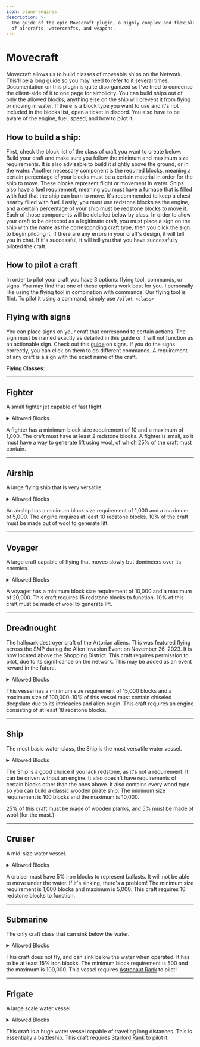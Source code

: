 ```yaml
---
icon: plane-engines
description: >-
  The guide of the epic Movecraft plugin, a highly complex and flexible system
  of aircrafts, watercrafts, and weapons.
---
```


# Movecraft

Movecraft allows us to build classes of moveable ships on the Network. This'll be a long guide so you may need to refer to it several times. Documentation on this plugin is quite disorganized so I've tried to condense the client-side of it to one page for simplicity. You can build ships out of only the allowed blocks; anything else on the ship will prevent it from flying or moving in water. If there is a block type you want to use and it's not included in the blocks list, open a ticket in discord. You also have to be aware of the engine, fuel, speed, and how to pilot it.

## **How to build a ship**:

First, check the block list of the class of craft you want to create below. Build your craft and make sure you follow the minimum and maximum size requirements. It is also advisable to build it slightly above the ground, or in the water. Another necessary component is the required blocks, meaning a certain percentage of your blocks must be a certain material in order for the ship to move. These blocks represent flight or movement in water. Ships also have a fuel requirement, meaning you must have a furnace that is filled with fuel that the ship can burn to move. It's recommended to keep a chest nearby filled with fuel. Lastly, you must use redstone blocks as the engine, and a certain percentage of your ship must be redstone blocks to move it. \
Each of those components will be detailed below by class. In order to allow your craft to be detected as a legitimate craft, you must place a sign on the ship with the name as the corresponding craft type, then you click the sign to begin piloting it. If there are any errors in your craft's design, it will tell you in chat. If it's successful, it will tell you that you have successfully piloted the craft.

## **How to pilot a craft**

In order to pilot your craft you have 3 options: flying tool, commands, or signs. You may find that one of these options work best for you. I personally like using the flying tool in combination with commands. Our flying tool is flint. To pilot it using a command, simply use `/pilot <class>`

## **Flying with signs**

You can place signs on your craft that correspond to certain actions. The sign must be named exactly as detailed in this guide or it will not function as an actionable sign. Check out this [guide](https://github.com/APDevTeam/Movecraft/wiki/Control-Signs) on signs. If you do the signs correctly, you can click on them to do different commands. A requirement of any craft is a sign with the exact name of the craft.

**Flying Classes**:

***

## **Fighter**

A small fighter jet capable of fast flight.

<details>

<summary>Allowed Blocks</summary>

```
- water
- lava
- PLAYER_HEAD
- ARMOR_STAND
- GLASS
- dispenser
- note_block
- RED_BED
- sticky_piston
- gray_concrete
- light_gray_concrete
- cyan_concrete
- red_concrete
- green_concrete
- piston
- piston_head
- sticky_piston
- piston
- piston_head
- gold_block
- bookshelf
- torch
- fire
- redstone_wire
- diamond_block
- crafting_table
- furnace
- blast_furnace
- smoker
- ladder
- lever
- redstone_torch
- redstone_wall_torch
- cake
- repeater
- iron_bars
- brewing_stand
- cauldron
- redstone_lamp
- ender_chest
- tripwire_hook
- tripwire
- emerald_block
- beacon
- flower_pot
- comparator
- daylight_detector
- redstone_block
- hopper
- activator_rail
- slime_block
- coal_block
- smooth_stone
- bell
- cartography_table
- composter
- fletching_table
- grindstone
- lantern
- lectern
- loom
- smithing_table
- stonecutter
- GRAY_CONCRETE
- LIGHT_GRAY_CONCRETE
- CYAN_CONCRETE
- RED_CONCRETE
- "#wool"
```

</details>

A fighter has a minimum block size requirement of 10 and a maximum of 1,000. The craft must have at least 2 redstone blocks. A fighter is small, so it must have a way to generate lift using wool, of which 25% of the craft must contain.

***

## **Airship**

A large flying ship that is very versatile.

<details>

<summary>Allowed Blocks</summary>

```
- water
- lava
- GLASS
- lapis_block
- dispenser
- note_block
- RED_BED
- sticky_piston
- piston
- piston_head
- gold_block
- iron_block
- "#slabs"
- bricks
- bookshelf
- torch
- fire
- redstone_wire
- diamond_block
- crafting_table
- furnace
- blast_furnace
- smoker
- ladder
- lever
- redstone_torch
- redstone_wall_torch
- clay
- netherrack
- glowstone
- cake
- repeater
- iron_bars
- nether_brick
- enchanting_table
- brewing_stand
- cauldron
- end_stone
- dragon_egg
- redstone_lamp
- ender_chest
- tripwire_hook
- tripwire
- emerald_block
- beacon
- flower_pot
- comparator
- daylight_detector
- redstone_block
- hopper
- quartz_block
- chiseled_quartz_block
- quartz_pillar
- smooth_quartz
- activator_rail
- dropper
- gray_concrete
- light_gray_concrete
- cyan_concrete
- red_concrete
- green_concrete
- slime_block
- coal_block
- end_stone_bricks
- smooth_stone
- bell
- cartography_table
- composter
- fletching_table
- grindstone
- lantern
- lectern
- loom
- smithing_table
- stonecutter
- PLAYER_HEAD
- ARMOR_STAND
- "#wool"
```

</details>

An airship has a minimum block size requirement of 1,000 and a maximum of 5,000. The engine requires at least 10 redstone blocks. 10% of the craft must be made out of wool to generate lift.

***

## **Voyager**

A large craft capable of flying that moves slowly but domineers over its enemies.

<details>

<summary>Allowed Blocks</summary>

```
- PLAYER_HEAD
- ARMOR_STAND
- water
- lava
- GLASS
- lapis_block
- dispenser
- note_block
- sticky_piston
- piston
- piston_head
- gold_block
- iron_block
- gray_concrete
- light_gray_concrete
- cyan_concrete
- red_concrete
- green_concrete
- bricks
- bookshelf
- torch
- fire
- redstone_wire
- diamond_block
- crafting_table
- furnace
- blast_furnace
- smoker
- ladder
- lever
- redstone_torch
- redstone_wall_torch
- clay
- netherrack
- glowstone
- cake
- repeater
- iron_bars
- nether_brick
- enchanting_table
- brewing_stand
- cauldron
- end_stone
- dragon_egg
- redstone_lamp
- ender_chest
- tripwire_hook
- tripwire
- emerald_block
- beacon
- flower_pot
- comparator
- daylight_detector
- redstone_block
- hopper
- quartz_block
- chiseled_quartz_block
- quartz_pillar
- smooth_quartz
- activator_rail
- dropper
- slime_block
- coal_block
- end_stone_bricks
- smooth_stone
- bell
- cartography_table
- composter
- fletching_table
- grindstone
- lantern
- lectern
- loom
- smithing_table
- stonecutter
- GRAY_CONCRETE
- LIGHT_GRAY_CONCRETE
- CYAN_CONCRETE
- RED_CONCRETE
- GREEN_WOOL
- BLACK_WOOL
```

</details>

A voyager has a minimum block size requirement of 10,000 and a maximum of 20,000. This craft requires 15 redstone blocks to function. 10% of this craft must be made of wool to generate lift.

***

## **Dreadnought**

The hallmark destroyer craft of the Artorian aliens. This was featured flying across the SMP during the Alien Invasion Event on November 26, 2023. It is now located above the Shopping District. This craft requires permission to pilot, due to its significance on the network. This may be added as an event reward in the future.

<details>

<summary>Allowed Blocks</summary>

```
- MAGMA_BLOCK
- PLAYER_HEAD
- ARMOR_STAND
- POLISHED_DIORITE
- POLISHED_DIORITE_SLAB
- POLISHED_DIORITE_STAIRS
- POLISHED_ANDESITE
- POLISHED_ANDESITE_STAIRS
- ANDESITE_WALL
- CHISELED_DEEPSLATE
- DEEPSLATE_TILES
- DEEPSLATE_TILE_WALL
- DEEPSLATE_TILE_STAIRS
- DEEPSLATE_TILE_SLAB
- POLISHED_DEEPSLATE
- POLISHED_DEEPSLATE_STAIRS
- POLISHED_DEEPSLATE_SLAB
- WATER
- LAVA
- OAK_LOG
- OAK_WOOD
- OAK_LEAVES
- GLASS
- DISPENSER
- NOTE_BLOCK
- RED_BED
- STICKY_PISTON
- PISTON
- PISTON_HEAD
- WHITE_WOOL
- GOLD_BLOCK
- IRON_BLOCK
- STONE_SLAB
- BOOKSHELF
- OBSIDIAN
- TORCH
- FIRE
- OAK_STAIRS
- CHEST
- BARREL
- SEA_LANTERN
- LANTERN
- CRIMSON_NYLIUM
- REDSTONE_WIRE
- DIAMOND_BLOCK
- CRAFTING_TABLE
- JUNGLE_SIGN
- OAK_SIGN
- OAK_DOOR
- LADDER
- FURNACE
- BLAST_FURNACE
- LEVER
- STONE_PRESSURE_PLATE
- IRON_DOOR
- OAK_PRESSURE_PLATE
- REDSTONE_TORCH
- STONE_BUTTON
- CLAY
- OAK_FENCE
- NETHERRACK
- GLOWSTONE
- CAKE
- REPEATER
- WHITE_STAINED_GLASS
- OAK_TRAPDOOR
- STONE_BRICKS
- IRON_BARS
- GLASS_PANE
- OAK_FENCE_GATE
- STONE_BRICK_STAIRS
- NETHER_BRICK_FENCE
- NETHER_BRICK_STAIRS
- ENCHANTING_TABLE
- BREWING_STAND
- CAULDRON
- DRAGON_EGG
- REDSTONE_LAMP
- ENDER_CHEST
- TRIPWIRE_HOOK
- EMERALD_BLOCK
- SPRUCE_STAIRS
- BIRCH_STAIRS
- JUNGLE_STAIRS
- BEACON
- COBBLESTONE_WALL
- FLOWER_POT
- OAK_BUTTON
- ANVIL
- TRAPPED_CHEST
- LIGHT_WEIGHTED_PRESSURE_PLATE
- HEAVY_WEIGHTED_PRESSURE_PLATE
- COMPARATOR
- DAYLIGHT_DETECTOR
- REDSTONE_BLOCK
- HOPPER
- QUARTZ_BLOCK
- QUARTZ_STAIRS
- ACTIVATOR_RAIL
- DROPPER
- WHITE_CARPET
- TERRACOTTA
- COAL_BLOCK
- POLISHED_DEEPSLATE_WALL
- STONE
- CHISELED_DEEPSLATE
```

</details>

This vessel has a minimum size requirement of 15,000 blocks and a maximum size of 100,000. 10% of this vessel must contain chiseled deepslate due to its intricacies and alien origin. This craft requires an engine consisting of at least 18 redstone blocks.

***

## **Ship**

The most basic water-class, the Ship is the most versatile water vessel.

<details>

<summary>Allowed Blocks</summary>

```
- lava
- GLASS
- PLAYER_HEAD
- ARMOR_STAND
- lapis_block
- dispenser
- note_block
- RED_BED
- sticky_piston
- piston
- piston_head
- gold_block
- iron_block
- gray_concrete
- light_gray_concrete
- cyan_concrete
- red_concrete
- green_concrete
- bricks
- bookshelf
- torch
- fire
- redstone_wire
- diamond_block
- crafting_table
- furnace
- blast_furnace
- smoker
- ladder
- lever
- redstone_torch
- redstone_wall_torch
- clay
- netherrack
- glowstone
- cake
- repeater
- iron_bars
- nether_brick
- enchanting_table
- brewing_stand
- cauldron
- end_stone
- dragon_egg
- redstone_lamp
- ender_chest
- tripwire_hook
- tripwire
- emerald_block
- beacon
- flower_pot
- comparator
- daylight_detector
- redstone_block
- hopper
- quartz_block
- chiseled_quartz_block
- quartz_pillar
- smooth_quartz
- activator_rail
- dropper
- slime_block
- coal_block
- end_stone_bricks
- smooth_stone
- bell
- cartography_table
- composter
- fletching_table
- grindstone
- lantern
- lectern
- loom
- smithing_table
- stonecutter
- ACACIA_BUTTON
- ACACIA_DOOR
- ACACIA_FENCE
- ACACIA_FENCE_GATE
- ACACIA_HANGING_SIGN
- ACACIA_LOG
- ACACIA_PLANKS
- ACACIA_PRESSURE_PLATE
- ACACIA_SIGN
- ACACIA_SLAB
- ACACIA_STAIRS
- ACACIA_TRAPDOOR
- ACACIA_WALL_HANGING_SIGN
- ACACIA_WALL_SIGN
- ACACIA_WOOD    
- OAK_BUTTON
- OAK_DOOR
- OAK_FENCE
- OAK_FENCE_GATE
- OAK_HANGING_SIGN
- OAK_LOG
- OAK_PLANKS
- OAK_PRESSURE_PLATE
- OAK_SIGN
- OAK_SLAB
- OAK_STAIRS
- OAK_TRAPDOOR
- OAK_WALL_HANGING_SIGN
- OAK_WALL_SIGN
- OAK_WOOD
- BIRCH_BUTTON
- BIRCH_DOOR
- BIRCH_FENCE
- BIRCH_FENCE_GATE
- BIRCH_HANGING_SIGN
- BIRCH_LOG
- BIRCH_PLANKS
- BIRCH_PRESSURE_PLATE
- BIRCH_SIGN
- BIRCH_SLAB
- BIRCH_STAIRS
- BIRCH_TRAPDOOR
- BIRCH_WALL_HANGING_SIGN
- BIRCH_WALL_SIGN
- BIRCH_WOOD
- CHERRY_BUTTON
- CHERRY_DOOR
- CHERRY_FENCE
- CHERRY_FENCE_GATE
- CHERRY_HANGING_SIGN
- CHERRY_LOG
- CHERRY_PLANKS
- CHERRY_PRESSURE_PLATE
- CHERRY_SIGN
- CHERRY_SLAB
- CHERRY_STAIRS
- CHERRY_TRAPDOOR
- CHERRY_WALL_HANGING_SIGN
- CHERRY_WALL_SIGN
- CHERRY_WOOD
- CRIMSON_HANGING_SIGN
- CRIMSON_HYPHAE
- CRIMSON_NYLIUM
- CRIMSON_PLANKS
- CRIMSON_PRESSURE_PLATE
- CRIMSON_SIGN
- CRIMSON_SLAB
- CRIMSON_STAIRS
- CRIMSON_STEM
- CRIMSON_TRAPDOOR
- CRIMSON_WALL_HANGING_SIGN
- CRIMSON_WALL_SIGN
- DARK_OAK_FENCE
- DARK_OAK_HANGING_SIGN
- DARK_OAK_LOG
- DARK_OAK_PLANKS
- DARK_OAK_PRESSURE_PLATE
- DARK_OAK_SIGN
- DARK_OAK_SLAB
- DARK_OAK_STAIRS
- DARK_OAK_TRAPDOOR
- DARK_OAK_WALL_HANGING_SIGN
- DARK_OAK_WALL_SIGN
- DARK_OAK_WOOD
- JUNGLE_BUTTON
- JUNGLE_DOOR
- JUNGLE_FENCE
- JUNGLE_FENCE_GATE
- JUNGLE_HANGING_SIGN
- JUNGLE_LOG
- JUNGLE_PLANKS
- JUNGLE_PRESSURE_PLATE
- JUNGLE_SIGN
- JUNGLE_SLAB
- JUNGLE_STAIRS
- JUNGLE_TRAPDOOR
- JUNGLE_WALL_HANGING_SIGN
- JUNGLE_WALL_SIGN
- JUNGLE_WOOD
- MANGROVE_BUTTON
- MANGROVE_DOOR
- MANGROVE_FENCE
- MANGROVE_FENCE_GATE
- MANGROVE_HANGING_SIGN
- MANGROVE_LOG
- MANGROVE_PLANKS
- MANGROVE_PRESSURE_PLATE
- MANGROVE_SIGN
- MANGROVE_SLAB
- MANGROVE_STAIRS
- MANGROVE_TRAPDOOR
- MANGROVE_WALL_HANGING_SIGN
- MANGROVE_WALL_SIGN
- MANGROVE_WOOD
- SPRUCE_BUTTON
- SPRUCE_DOOR
- SPRUCE_FENCE
- SPRUCE_FENCE_GATE
- SPRUCE_HANGING_SIGN
- SPRUCE_LOG
- SPRUCE_PLANKS
- SPRUCE_PRESSURE_PLATE
- SPRUCE_SIGN
- SPRUCE_SLAB
- SPRUCE_STAIRS
- SPRUCE_TRAPDOOR
- SPRUCE_WALL_HANGING_SIGN
- SPRUCE_WALL_SIGN
- SPRUCE_WOOD
- STRIPPED_ACACIA_LOG
- STRIPPED_ACACIA_WOOD
- STRIPPED_BAMBOO_BLOCK
- STRIPPED_BIRCH_LOG
- STRIPPED_BIRCH_WOOD
- STRIPPED_CHERRY_LOG
- STRIPPED_CHERRY_WOOD
- STRIPPED_CRIMSON_HYPHAE
- STRIPPED_CRIMSON_STEM
- STRIPPED_DARK_OAK_LOG
- STRIPPED_DARK_OAK_WOOD
- STRIPPED_JUNGLE_LOG
- STRIPPED_JUNGLE_WOOD
- STRIPPED_MANGROVE_LOG
- STRIPPED_MANGROVE_WOOD
- STRIPPED_OAK_LOG
- STRIPPED_OAK_WOOD
- STRIPPED_SPRUCE_LOG
- STRIPPED_SPRUCE_WOOD
- STRIPPED_WARPED_HYPHAE
- STRIPPED_WARPED_STEM
- WARPED_BUTTON
- WARPED_DOOR
- WARPED_FENCE
- WARPED_FENCE_GATE
- WARPED_HANGING_SIGN
- WARPED_HYPHAE
- WARPED_NYLIUM
- WARPED_PLANKS
- WARPED_SIGN
- WARPED_SLAB
- WARPED_STAIRS
- WARPED_STEM
- WARPED_TRAPDOOR
- WARPED_WALL_HANGING_SIGN
- WARPED_WALL_SIGN
- "#wool"
- "#planks"
- "#wooden_slabs"
```

</details>

The Ship is a good choice if you lack redstone, as it's not a requirement. It can be driven without an engine. It also doesn't have requirements of certain blocks other than the ones above. It also contains every wood type, so you can build a classic wooden pirate ship. The minimum size requirement is 100 blocks and the maximum is 10,000.

25% of this craft must be made of wooden planks, and 5% must be made of wool (for the mast.)

***

## **Cruiser**

A mid-size water vessel.

<details>

<summary>Allowed Blocks</summary>

```
- PLAYER_HEAD
- ARMOR_STAND
- lava
- GLASS
- lapis_block
- dispenser
- note_block
- RED_BED
- sticky_piston
- piston
- piston_head
- gold_block
- iron_block
- bricks
- bookshelf
- torch
- fire
- redstone_wire
- diamond_block
- crafting_table
- furnace
- blast_furnace
- smoker
- ladder
- lever
- redstone_torch
- redstone_wall_torch
- clay
- netherrack
- glowstone
- cake
- repeater
- iron_bars
- nether_brick
- enchanting_table
- brewing_stand
- cauldron
- end_stone
- dragon_egg
- redstone_lamp
- ender_chest
- tripwire_hook
- tripwire
- emerald_block
- beacon
- flower_pot
- comparator
- daylight_detector
- redstone_block
- hopper
- quartz_block
- chiseled_quartz_block
- quartz_pillar
- smooth_quartz
- activator_rail
- dropper
- gray_concrete
- light_gray_concrete
- cyan_concrete
- red_concrete
- green_concrete
- slime_block
- coal_block
- end_stone_bricks
- smooth_stone
- bell
- cartography_table
- composter
- fletching_table
- grindstone
- lantern
- lectern
- loom
- smithing_table
- stonecutter
```

</details>

A cruiser must have 5% iron blocks to represent ballasts. It will not be able to move under the water. If it's sinking, there's a problem! The minimum size requirement is 1,000 blocks and maximum is 5,000. This craft requires 10 redstone blocks to function.

***

## **Submarine**

The only craft class that can sink below the water.

<details>

<summary>Allowed Blocks</summary>

```
- PLAYER_HEAD
- ARMOR_STAND
- lava
- GLASS
- lapis_block
- dispenser
- note_block
- RED_BED
- sticky_piston
- piston
- piston_head
- gold_block
- iron_block
- bricks
- bookshelf
- torch
- fire
- redstone_wire
- diamond_block
- crafting_table
- furnace
- blast_furnace
- smoker
- ladder
- lever
- redstone_torch
- redstone_wall_torch
- clay
- gray_concrete
- light_gray_concrete
- cyan_concrete
- red_concrete
- green_concrete
- netherrack
- glowstone
- cake
- repeater
- iron_bars
- nether_brick
- enchanting_table
- brewing_stand
- cauldron
- end_stone
- dragon_egg
- redstone_lamp
- ender_chest
- tripwire_hook
- tripwire
- emerald_block
- beacon
- flower_pot
- comparator
- daylight_detector
- redstone_block
- hopper
- quartz_block
- chiseled_quartz_block
- quartz_pillar
- smooth_quartz
- activator_rail
- dropper
- slime_block
- coal_block
- end_stone_bricks
- smooth_stone
- bell
- cartography_table
- composter
- fletching_table
- grindstone
- lantern
- lectern
- loom
- smithing_table
- stonecutter
```

</details>

This craft does not fly, and can sink below the water when operated. It has to be at least 15% iron blocks. The minimum block requirement is 500 and the maximum is 100,000. This vessel requires [Astronaut Rank](https://torrent.tebex.io/package/6420753) to pilot!

***

## Frigate

A large scale water vessel.

<details>

<summary>Allowed Blocks</summary>

```
- PLAYER_HEAD
- ARMOR_STAND
- lava
- GLASS
- lapis_block
- dispenser
- note_block
- RED_BED
- sticky_piston
- piston
- piston_head
- gold_block
- iron_block
- bricks
- bookshelf
- gray_concrete
- light_gray_concrete
- cyan_concrete
- red_concrete
- green_concrete
- torch
- fire
- redstone_wire
- diamond_block
- crafting_table
- furnace
- blast_furnace
- smoker
- ladder
- lever
- redstone_torch
- redstone_wall_torch
- clay
- netherrack
- glowstone
- cake
- repeater
- iron_bars
- nether_brick
- enchanting_table
- brewing_stand
- cauldron
- end_stone
- dragon_egg
- redstone_lamp
- ender_chest
- tripwire_hook
- tripwire
- emerald_block
- beacon
- flower_pot
- comparator
- daylight_detector
- redstone_block
- hopper
- quartz_block
- chiseled_quartz_block
- quartz_pillar
- smooth_quartz
- activator_rail
- dropper
- slime_block
- coal_block
- end_stone_bricks
- smooth_stone
- bell
- cartography_table
- composter
- fletching_table
- grindstone
- lantern
- lectern
- loom
- smithing_table
- stonecutter
- GRAY_CONCRETE
- LIGHT_GRAY_CONCRETE
- CYAN_CONCRETE
- RED_CONCRETE
- iron_bloc
```

</details>

This craft is a huge water vessel capable of traveling long distances. This is essentially a battleship. This craft requires [Starlord Rank](https://torrent.tebex.io/package/6460925) to pilot it.
